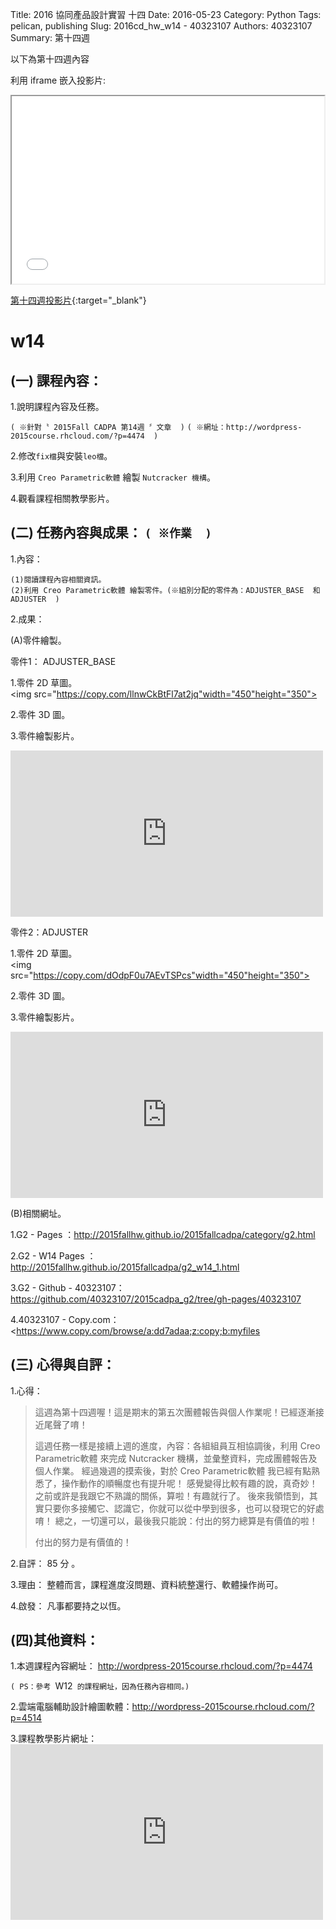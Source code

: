 Title: 2016 協同產品設計實習 十四
Date: 2016-05-23 
Category: Python
Tags: pelican, publishing
Slug: 2016cd_hw_w14 -  40323107
Authors: 40323107
Summary: 第十四週

以下為第十四週內容

利用 iframe 嵌入投影片:

<iframe src="simplest14.html" width="500" height="300"></iframe>

[第十四週投影片](simplest14.html){:target="_blank"}

w14
============

(一) 課程內容：
-----------------------

1.說明課程內容及任務。

`( ※針對〝 2015Fall CADPA 第14週 〞文章  )`
`( ※網址：http://wordpress-2015course.rhcloud.com/?p=4474  )`

2.修改`fix檔`與安裝`leo檔`。

3.利用 `Creo Parametric軟體` 繪製 `Nutcracker 機構`。

4.觀看課程相關教學影片。


(二) 任務內容與成果： `( ※作業  )`
----------------------------------------------

1.內容：

    (1)閱讀課程內容相關資訊。
    (2)利用 Creo Parametric軟體 繪製零件。(※組別分配的零件為：ADJUSTER_BASE  和 ADJUSTER  )

2.成果：

(A)零件繪製。

零件1： ADJUSTER_BASE

1.零件 2D 草圖。<br />
<img src="https://copy.com/llnwCkBtFl7at2jq"width="450"height="350">
    
2.零件 3D 圖。<br />
<script src="https://embed.github.com/view/3d/40323107/2015cadpa_g2/gh-pages/40323107/ADJUSTER_BASE_1-1.stl"></script>
    
3.零件繪製影片。<br />
<p>
<iframe src="https://player.vimeo.com/video/152472555" width="500" height="266" frameborder="0" webkitallowfullscreen mozallowfullscreen allowfullscreen></iframe>  
</p>

零件2：ADJUSTER 

1.零件 2D 草圖。<br />
<img src="https://copy.com/dOdpF0u7AEvTSPcs"width="450"height="350">
    
2.零件 3D 圖。<br />
<script src="https://embed.github.com/view/3d/40323107/2015cadpa_g2/gh-pages/40323107/ADJUSTER_2-2.stl"></script>
    
3.零件繪製影片。<br />
<p>
<iframe src="https://player.vimeo.com/video/152472929" width="500" height="266" frameborder="0" webkitallowfullscreen mozallowfullscreen allowfullscreen></iframe>  
</p>
    
(B)相關網址。

1.G2 - Pages ：<a href="http://2015fallhw.github.io/2015fallcadpa/category/g2.html">http://2015fallhw.github.io/2015fallcadpa/category/g2.html</a>
    
2.G2 - W14  Pages ： <a href="http://2015fallhw.github.io/2015fallcadpa/g2_w14_1.html">http://2015fallhw.github.io/2015fallcadpa/g2_w14_1.html</a>
    
3.G2 - Github - 40323107： <a href="https://github.com/40323107/2015cadpa_g2/tree/gh-pages/40323107">https://github.com/40323107/2015cadpa_g2/tree/gh-pages/40323107</a> 

4.40323107 - Copy.com： <<a href="https://www.copy.com/browse/a:dd7adaa;z:copy;b:myfiles">https://www.copy.com/browse/a:dd7adaa;z:copy;b:myfiles</a>
    



(三) 心得與自評：
--------------------------

1.心得：   

> 這週為第十四週喔！這是期末的第五次團體報告與個人作業呢！已經逐漸接近尾聲了唷！
>
> 這週任務一樣是接續上週的進度，內容：各組組員互相協調後，利用 Creo Parametric軟體 
> 來完成 Nutcracker 機構，並彙整資料，完成團體報告及個人作業。
> 經過幾週的摸索後，對於 Creo Parametric軟體 我已經有點熟悉了，操作動作的順暢度也有提升呢！
> 感覺變得比較有趣的說，真奇妙！之前或許是我跟它不熟識的關係，算啦！有趣就行了。
> 後來我領悟到，其實只要你多接觸它、認識它，你就可以從中學到很多，也可以發現它的好處唷！
> 總之，一切還可以，最後我只能說：付出的努力總算是有價值的啦！
> 
> 付出的努力是有價值的！

2.自評： 85 分 。

3.理由： 整體而言，課程進度沒問題、資料統整還行、軟體操作尚可。

4.啟發： 凡事都要持之以恆。

(四)其他資料：
-----------------------

1.本週課程內容網址： <a href="http://wordpress-2015course.rhcloud.com/?p=4474">http://wordpress-2015course.rhcloud.com/?p=4474</a>

`( PS：參考 `W12` 的課程網址，因為任務內容相同。)`

2.雲端電腦輔助設計繪圖軟體：<a href="http://wordpress-2015course.rhcloud.com/?p=4514">http://wordpress-2015course.rhcloud.com/?p=4514</a>

3.課程教學影片網址：<iframe src="https://player.vimeo.com/video/148825230" width="500" height="281" frameborder="0" webkitallowfullscreen mozallowfullscreen allowfullscreen></iframe>
 
 



